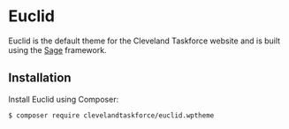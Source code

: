 # Euclid

Euclid is the default theme for the Cleveland Taskforce website and is built using the [Sage](https://roots.io/sage/) framework.

## Installation

Install Euclid using Composer:

```shell
$ composer require clevelandtaskforce/euclid.wptheme
```
